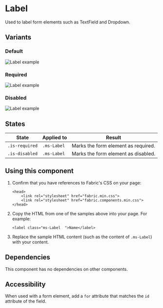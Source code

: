 # Label
Used to label form elements such as TextField and Dropdown.

## Variants

### Default


![Label example](https://raw.githubusercontent.com/OfficeDev/office-ui-fabric-js/master/ghdocs/component_images/Label-default.png)


### Required


![Label example](https://raw.githubusercontent.com/OfficeDev/office-ui-fabric-js/master/ghdocs/component_images/Label-required.png)


### Disabled


![Label example](https://raw.githubusercontent.com/OfficeDev/office-ui-fabric-js/master/ghdocs/component_images/Label-disabled.png)


## States
State | Applied to | Result
 --- | --- | ---
`.is-required` | `.ms-Label` | Marks the form element as required.
`.is-disabled` | `.ms-Label` | Marks the form element as disabled.

## Using this component
1. Confirm that you have references to Fabric's CSS on your page:

    ```
    <head>
        <link rel="stylesheet" href="fabric.min.css">
        <link rel="stylesheet" href="fabric.components.min.css">
    </head>
    ```

2. Copy the HTML from one of the samples above into your page. For example:

	```
    <label class="ms-Label  ">Name</label>
	```

3. Replace the sample HTML content (such as the content of `.ms-Label`) with your content.

## Dependencies
This component has no dependencies on other components.

## Accessibility
When used with a form element, add a `for` attribute that matches the `id` attribute of the field.
